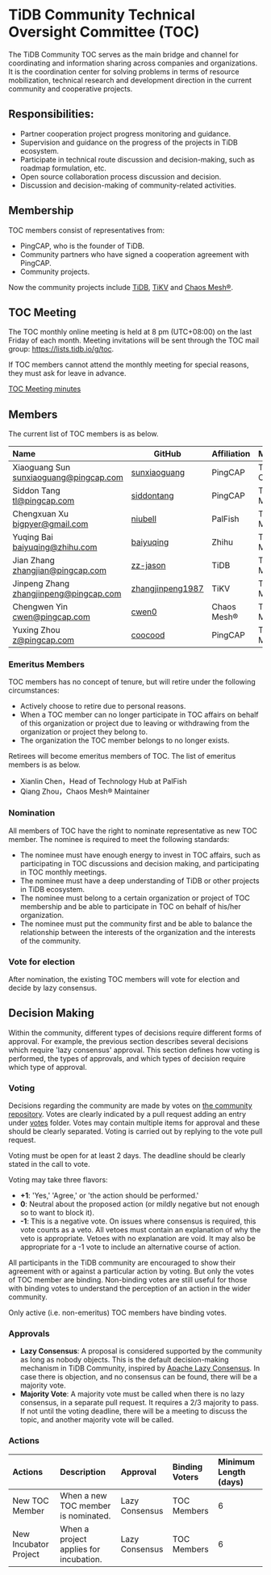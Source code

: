 # TiDB Community Technical Oversight Committee (TOC)

The TiDB Community TOC serves as the main bridge and channel for coordinating and information sharing across companies and organizations. It is the coordination center for solving problems in terms of resource mobilization, technical research and development direction in the current community and cooperative projects.

## Responsibilities:

- Partner cooperation project progress monitoring and guidance.
- Supervision and guidance on the progress of the projects in TiDB ecosystem.
- Participate in technical route discussion and decision-making, such as roadmap formulation, etc.
- Open source collaboration process discussion and decision.
- Discussion and decision-making of community-related activities.

## Membership

TOC members consist of representatives from:

- PingCAP, who is the founder of TiDB.
- Community partners who have signed a cooperation agreement with PingCAP.
- Community projects.

Now the community projects include [TiDB](https://github.com/pingcap/tidb), [TiKV](https://github.com/tikv/tikv) and [Chaos Mesh®](https://github.com/chaos-mesh/chaos-mesh).

## TOC Meeting

The TOC monthly online meeting is held at 8 pm (UTC+08:00) on the last Friday of each month. Meeting invitations will be sent through the TOC mail group: https://lists.tidb.io/g/toc. 

If TOC members cannot attend the monthly meeting for special reasons, they must ask for leave in advance.

[TOC Meeting minutes](https://docs.google.com/document/d/1m9Uk-JkqO_KaSZaLjL47hW1L_2Bp-yW1StCuGQzOFTk/edit)

## Members

The current list of TOC members is as below.

| Name                                   | GitHub                                                  | Affiliation | Membership   |
| :------------------------------------- | ------------------------------------------------------- | ----------- | :----------- |
| Xiaoguang Sun sunxiaoguang@pingcap.com | [sunxiaoguang](https://github.com/sunxiaoguang)         | PingCAP     | TOC Chairman |
| Siddon Tang tl@pingcap.com             | [siddontang](https://github.com/siddontang)             | PingCAP     | TOC Member   |
| Chengxuan Xu bigpyer@gmail.com         | [niubell](https://github.com/niubell)                   | PalFish     | TOC Member   |
| Yuqing Bai baiyuqing@zhihu.com         | [baiyuqing](https://github.com/baiyuqing)               | Zhihu       | TOC Member   |
| Jian Zhang zhangjian@pingcap.com       | [zz-jason](https://github.com/zz-jason)                 | TiDB        | TOC Member   |
| Jinpeng Zhang zhangjinpeng@pingcap.com | [zhangjinpeng1987](https://github.com/zhangjinpeng1987) | TiKV        | TOC Member   |
| Chengwen Yin cwen@pingcap.com          | [cwen0](https://github.com/cwen0)                       | Chaos Mesh® | TOC Member   |
| Yuxing Zhou z@pingcap.com              | [coocood](https://github.com/coocood)                   | PingCAP     | TOC Member   |

### Emeritus Members

TOC members has no concept of tenure, but will retire under the following circumstances:

- Actively choose to retire due to personal reasons.
- When a TOC member can no longer participate in TOC affairs on behalf of this organization or project due to leaving or withdrawing from the organization or project they belong to.
- The organization the TOC member belongs to no longer exists.

Retirees will become emeritus members of TOC. The list of emeritus members is as below.

- Xianlin Chen，Head of Technology Hub at PalFish
- Qiang Zhou，Chaos Mesh® Maintainer

### Nomination

All members of TOC have the right to nominate representative as new TOC member. The nominee is required to meet the following standards:

- The nominee must have enough energy to invest in TOC affairs, such as participating in TOC discussions and decision making, and participating in TOC monthly meetings.
- The nominee must have a deep understanding of TiDB or other projects in TiDB ecosystem.
- The nominee must belong to a certain organization or project of TOC membership and be able to participate in TOC on behalf of his/her organization.
- The nominee must put the community first and be able to balance the relationship between the interests of the organization and the interests of the community.

### Vote for election

After nomination, the existing TOC members will vote for election and decide by lazy consensus.

## Decision Making

Within the community, different types of decisions require different forms of approval. For example, the previous section describes several decisions which require 'lazy consensus' approval. This section defines how voting is performed, the types of approvals, and which types of decision require which type of approval.

### Voting

Decisions regarding the community are made by votes on [the community repository](https://github.com/pingcap/community). Votes are clearly indicated by a pull request adding an entry under [votes](/votes/README.md) folder. Votes may contain multiple items for approval and these should be clearly separated. Voting is carried out by replying to the vote pull request.

Voting must be open for at least 2 days. The deadline should be clearly stated in the call to vote.

Voting may take three flavors:

* **+1**: 'Yes,' 'Agree,' or 'the action should be performed.'
* **0**: Neutral about the proposed action (or mildly negative but not enough so to want to block it).
* **-1**: This is a negative vote. On issues where consensus is required, this vote counts as a veto. All vetoes must contain an explanation of why the veto is appropriate. Vetoes with no explanation are void. It may also be appropriate for a -1 vote to include an alternative course of action.

All participants in the TiDB community are encouraged to show their agreement with or against a particular action by voting. But only the votes of TOC member are binding. Non-binding votes are still useful for those with binding votes to understand the perception of an action in the wider community.

Only active (i.e. non-emeritus) TOC members have binding votes.

### Approvals

* **Lazy Consensus**: A proposal is considered supported by the community as long as nobody objects. This is the default decision-making mechanism in TiDB Community, inspired by [Apache Lazy Consensus](https://www.apache.org/foundation/glossary.html#LazyConsensus). In case there is objection, and no consensus can be found, there will be a majority vote.
* **Majority Vote**: A majority vote must be called when there is no lazy consensus, in a separate pull request. It requires a 2/3 majority to pass. If not until the voting deadline, there will be a meeting to discuss the topic, and another majority vote will be called.

### Actions

| Actions               | Description                            | Approval       | Binding Voters | Minimum Length (days) |
| :-------------------- | :------------------------------------- | :------------- | :------------- | :-------------------- |
| New TOC Member        | When a new TOC member is nominated.    | Lazy Consensus | TOC Members    | 6                     |
| New Incubator Project | When a project applies for incubation. | Lazy Consensus | TOC Members    | 6                     |
